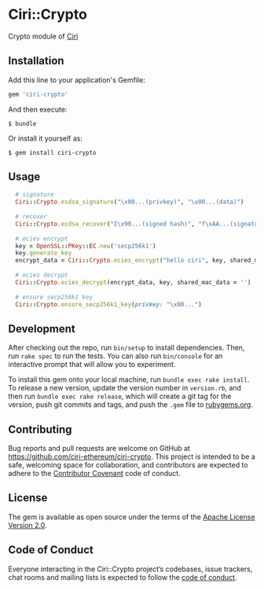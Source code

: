 # Ciri::Crypto

Crypto module of [Ciri](https://github.com/ciri-ethereum/ciri)

## Installation

Add this line to your application's Gemfile:

```ruby
gem 'ciri-crypto'
```

And then execute:

    $ bundle

Or install it yourself as:

    $ gem install ciri-crypto

## Usage

```ruby
  # signature
  Ciri::Crypto.esdsa_signature("\x00...(privkey)", "\x00...(data)")
  
  # recover
  Ciri::Crypto.ecdsa_recover("I\x90...(signed hash)", "f\xAA...(signature)", return_raw_key: true)
  
  # ecies encrypt
  key = OpenSSL::PKey::EC.new('secp256k1')
  key.generate_key 
  encrypt_data = Ciri::Crypto.ecies_encrypt("hello ciri", key, shared_mac_data = '')
  
  # ecies decrypt
  Ciri::Crypto.ecies_decrypt(encrypt_data, key, shared_mac_data = '')
  
  # ensure secp256k1 key 
  Ciri::Crypto.ensure_secp256k1_key(privkey: "\x00...") 
```

## Development

After checking out the repo, run `bin/setup` to install dependencies. Then, run `rake spec` to run the tests. You can also run `bin/console` for an interactive prompt that will allow you to experiment.

To install this gem onto your local machine, run `bundle exec rake install`. To release a new version, update the version number in `version.rb`, and then run `bundle exec rake release`, which will create a git tag for the version, push git commits and tags, and push the `.gem` file to [rubygems.org](https://rubygems.org).

## Contributing

Bug reports and pull requests are welcome on GitHub at https://github.com/ciri-ethereum/ciri-crypto. This project is intended to be a safe, welcoming space for collaboration, and contributors are expected to adhere to the [Contributor Covenant](http://contributor-covenant.org) code of conduct.

## License

The gem is available as open source under the terms of the [Apache License Version 2.0](http://www.apache.org/licenses/).

## Code of Conduct

Everyone interacting in the Ciri::Crypto project’s codebases, issue trackers, chat rooms and mailing lists is expected to follow the [code of conduct](https://github.com/[USERNAME]/ciri-crypto/blob/master/CODE_OF_CONDUCT.md).
